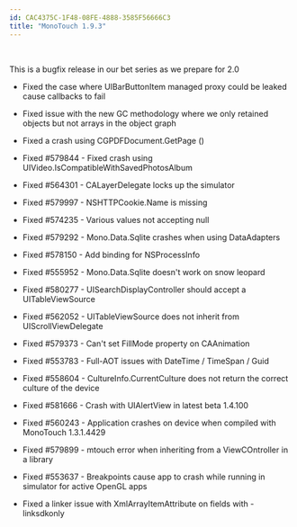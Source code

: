 ```yaml
---
id: CAC4375C-1F48-08FE-4888-3585F56666C3
title: "MonoTouch 1.9.3"
---
```


&nbsp;

This is a bugfix release in our bet series as we prepare for 2.0

-  Fixed the case where UIBarButtonItem managed proxy could be leaked cause callbacks to fail 
-  Fixed issue with the new GC methodology where we only retained objects but not arrays in the object graph 
-  Fixed a crash using CGPDFDocument.GetPage ()
-  Fixed #579844 - Fixed crash using UIVideo.IsCompatibleWithSavedPhotosAlbum 
-  Fixed #564301 - CALayerDelegate locks up the simulator
-  Fixed #579997 - NSHTTPCookie.Name is missing
-  Fixed #574235 - Various values not accepting null
-  Fixed #579292 - Mono.Data.Sqlite crashes when using DataAdapters
-  Fixed #578150 - Add binding for NSProcessInfo
-  Fixed #555952 - Mono.Data.Sqlite doesn't work on snow leopard
-  Fixed #580277 - UISearchDisplayController should accept a UITableViewSource 
-  Fixed #562052 - UITableViewSource does not inherit from UIScrollViewDelegate 
-  Fixed #579373 - Can't set FillMode property on CAAnimation
-  Fixed #553783 - Full-AOT issues with DateTime / TimeSpan / Guid
-  Fixed #558604 - CultureInfo.CurrentCulture does not return the correct culture of the device 
-  Fixed #581666 - Crash with UIAlertView in latest beta 1.4.100
-  Fixed #560243 - Application crashes on device when compiled with MonoTouch 1.3.1.4429 
-  Fixed #579899 - mtouch error when inheriting from a ViewCOntroller in a library 
-   Fixed #553637 - Breakpoints cause app to crash while running in simulator for active OpenGL apps

 
-  Fixed a linker issue with XmlArrayItemAttribute on fields with -linksdkonly
